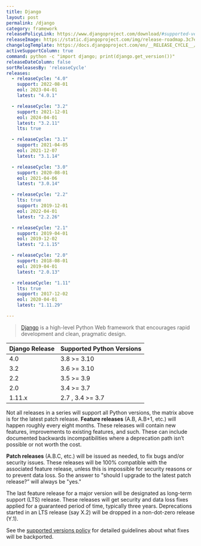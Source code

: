 ```yaml
---
title: Django
layout: post
permalink: /django
category: framework
releasePolicyLink: https://www.djangoproject.com/download/#supported-versions
releaseImage: https://static.djangoproject.com/img/release-roadmap.3c7ece4f31b3.png
changelogTemplate: https://docs.djangoproject.com/en/__RELEASE_CYCLE__/releases/__LATEST__/
activeSupportColumn: true
command: python -c "import django; print(django.get_version())"
releaseDateColumn: false
sortReleasesBy: 'releaseCycle'
releases:
  - releaseCycle: "4.0"
    support: 2022-08-01
    eol: 2023-04-01
    latest: "4.0.1"

  - releaseCycle: "3.2"
    support: 2021-12-01
    eol: 2024-04-01
    latest: "3.2.11"
    lts: true

  - releaseCycle: "3.1"
    support: 2021-04-05
    eol: 2021-12-07
    latest: "3.1.14"

  - releaseCycle: "3.0"
    support: 2020-08-01
    eol: 2021-04-06
    latest: "3.0.14"

  - releaseCycle: "2.2"
    lts: true
    support: 2019-12-01
    eol: 2022-04-01
    latest: "2.2.26"

  - releaseCycle: "2.1"
    support: 2019-04-01
    eol: 2019-12-02
    latest: "2.1.15"

  - releaseCycle: "2.0"
    support: 2018-08-01
    eol: 2019-04-01
    latest: "2.0.13"

  - releaseCycle: "1.11"
    lts: true
    support: 2017-12-02
    eol: 2020-04-01
    latest: "1.11.29"

---
```


> [Django](https://www.djangoproject.com/) is a high-level Python Web framework that encourages rapid development and clean, pragmatic design.

Django Release|Supported Python Versions
--------------|-------------------------
4.0           |3.8 >= 3.10
3.2           |3.6 >= 3.10
2.2           |3.5 >= 3.9
2.0           |3.4 >= 3.7
1.11.x        |2.7 , 3.4 >= 3.7

Not all releases in a series will support all Python versions, the matrix above is for the latest patch release.
**Feature releases** (A.B, A.B+1, etc.) will happen roughly every eight months. These releases will contain new features, improvements to existing features, and such. These can include documented backwards incompatibilities where a deprecation path isn’t possible or not worth the cost.

**Patch releases** (A.B.C, etc.) will be issued as needed, to fix bugs and/or security issues. These releases will be 100% compatible with the associated feature release, unless this is impossible for security reasons or to prevent data loss. So the answer to "should I upgrade to the latest patch release?” will always be "yes."

The last feature release for a major version will be designated as long-term support (LTS) release. These releases will get security and data loss fixes applied for a guaranteed period of time, typically three years. Deprecations started in an LTS release (say X.2) will be dropped in a non-dot-zero release (Y.1).

See the [supported versions policy](https://docs.djangoproject.com/en/dev/internals/release-process/#supported-versions) for detailed guidelines about what fixes will be backported.
